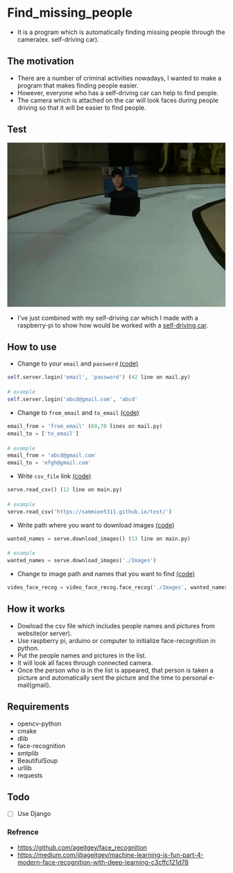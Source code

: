 # Find_missing_people
+ It is a program which is automatically finding missing people through the camera(ex. self-driving car). <br>

## The motivation
+ There are a number of criminal activities nowadays, I wanted to make a program that makes finding people easier. <br>
+ However, everyone who has a self-driving car can help to find people. <br>
+ The camera which is attached on the car will look faces during people driving so that it will be easier to find people.

## Test
![](./Images/test.gif)

+ I've just combined with my self-driving car which I made with a raspberry-pi to show how would be worked with a [self-driving car](https://github.com/sammiee5311/raspberry_pi/tree/master/self_driving_car). <br>

## How to use
+ Change to your `email` and `password` [(code)](https://github.com/sammiee5311/self_inform/blob/41bb73744aee67f02bb74c691e6c67ce32c3296d/mail.py#L42)
```python
self.server.login('email', 'password') (42 line on mail.py)

# example
self.server.login('abcd@gmail.com', 'abcd'
```

+ Change to `from_email` and `to_email` [(code)](https://github.com/sammiee5311/self_inform/blob/e118cf4923e131d78759ce730d6ffd87813a4a17/mail.py#L69)
```python
email_from = 'from_email' (69,70 lines on mail.py)
email_to = ['to_email']

# example
email_from = 'abcd@gmail.com'
email_to = 'efgh@gmail.com'
```

+ Write `csv_file` link [(code)](https://github.com/sammiee5311/self_inform/blob/e118cf4923e131d78759ce730d6ffd87813a4a17/main.py#L12)
``` python
serve.read_csv() (12 line on main.py)

# example
serve.read_csv('https://sammiee5311.github.io/test/') 
```

+ Write path where you want to download images [(code)](https://github.com/sammiee5311/self_inform/blob/e118cf4923e131d78759ce730d6ffd87813a4a17/main.py#L13)
``` python
wanted_names = serve.download_images() (13 line on main.py)

# example
wanted_names = serve.download_images('./Images')
````

+ Change to image path and names that you want to find [(code)](https://github.com/sammiee5311/self_inform/blob/e118cf4923e131d78759ce730d6ffd87813a4a17/main.py#L15)
``` python
video_face_recog = video_face_recog.face_recog('./Images', wanted_names=wanted_names) (15 line on main.py)
```

## How it works
+ Dowload the csv file which includes people names and pictures from website(or server). <br>
+ Use raspberry pi, arduino or computer to initialize face-recognition in python. <br>
+ Put the people names and pictures in the list. <br>
+ It will look all faces through connected camera. <br>
+ Once the person who is in the list is appeared, that person is taken a picture and automatically sent the picture and the time to personal e-mail(gmail).

## Requirements
+ opencv-python
+ cmake
+ dlib
+ face-recognition
+ smtplib
+ BeautifulSoup
+ urllib
+ requests

## Todo
- [ ] Use Django

### Refrence
+ https://github.com/ageitgey/face_recognition
+ https://medium.com/@ageitgey/machine-learning-is-fun-part-4-modern-face-recognition-with-deep-learning-c3cffc121d78
